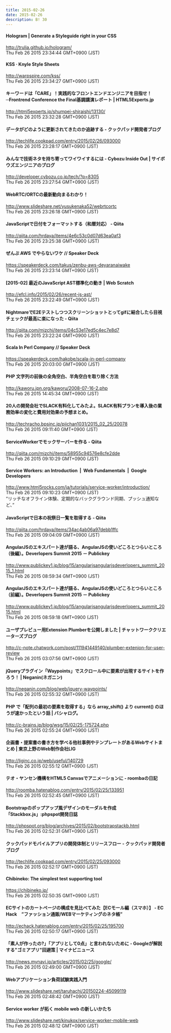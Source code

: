 ```yaml
---
title: 2015-02-26
date: 2015-02-26
description: B! 30
---
```


#### Hologram | Generate a Styleguide right in your CSS
http://trulia.github.io/hologram/<br>
Thu Feb 26 2015 23:34:44 GMT+0900 (JST)<br>


#### KSS · Knyle Style Sheets
http://warpspire.com/kss/<br>
Thu Feb 26 2015 23:34:27 GMT+0900 (JST)<br>


#### キーワードは「CARE」！実践的なフロントエンドエンジニアを目指せ！─Frontrend Conference the Final基調講演レポート | HTML5Experts.jp
http://html5experts.jp/shumpei-shiraishi/13130/<br>
Thu Feb 26 2015 23:32:28 GMT+0900 (JST)<br>


#### データがどのように更新されてきたのか追跡する - クックパッド開発者ブログ
http://techlife.cookpad.com/entry/2015/02/26/093000<br>
Thu Feb 26 2015 23:28:17 GMT+0900 (JST)<br>


#### みんなで技術ネタを持ち寄ってワイワイするには - Cybozu Inside Out | サイボウズエンジニアのブログ
http://developer.cybozu.co.jp/tech/?p=8305<br>
Thu Feb 26 2015 23:27:54 GMT+0900 (JST)<br>


#### WebRTC/ORTCの最新動向まるわかり！
http://www.slideshare.net/yusukenaka52/webrtcortc<br>
Thu Feb 26 2015 23:26:18 GMT+0900 (JST)<br>


#### JavaScriptで日付をフォーマットする（和暦対応） - Qiita
http://qiita.com/hrdaya/items/4e6c53c0d07d63ea0af3<br>
Thu Feb 26 2015 23:25:38 GMT+0900 (JST)<br>


#### ぜんぶ AWS でやらないワケ // Speaker Deck
https://speakerdeck.com/takus/zenbu-aws-deyaranaiwake<br>
Thu Feb 26 2015 23:23:14 GMT+0900 (JST)<br>


####                 [2015-02] 最近のJavaScript AST標準化の動き | Web Scratch            
http://efcl.info/2015/02/26/recent-js-ast/<br>
Thu Feb 26 2015 23:22:49 GMT+0900 (JST)<br>


#### NightmareでE2Eテストしつつスクリーンショットとってgifに結合したら目視チェックが最高に楽になった - Qiita
http://qiita.com/mizchi/items/04c53e17ed5c4ec7e8d7<br>
Thu Feb 26 2015 23:22:24 GMT+0900 (JST)<br>


#### Scala In Perl Company // Speaker Deck
https://speakerdeck.com/hakobe/scala-in-perl-company<br>
Thu Feb 26 2015 20:03:00 GMT+0900 (JST)<br>


#### PHP 文字列の前後の全角空白、半角空白を取り除く方法
http://kaworu.jpn.org/kaworu/2008-07-16-2.php<br>
Thu Feb 26 2015 14:45:34 GMT+0900 (JST)<br>


#### 20人の開発会社でSLACK有料化してみたよ。SLACK有料プランを導入後の業務効率の変化と費用対効果の予想まとめ。
http://techracho.bpsinc.jp/piichan1031/2015_02_25/20078<br>
Thu Feb 26 2015 09:11:40 GMT+0900 (JST)<br>


#### ServiceWorkerでモックサーバーを作る - Qiita
http://qiita.com/mizchi/items/58955c94576e8cfe2dde<br>
Thu Feb 26 2015 09:10:29 GMT+0900 (JST)<br>


#### Service Workers: an Introduction  |  Web Fundamentals       |  Google Developers
http://www.html5rocks.com/ja/tutorials/service-worker/introduction/<br>
Thu Feb 26 2015 09:10:23 GMT+0900 (JST)<br>
“リッチなオフライン体験、定期的なバックグラウンド同期、プッシュ通知など、”


#### JavaScriptで日本の祝祭日一覧を取得する - Qiita
http://qiita.com/hrdaya/items/34ac4ab06a97debb1ffc<br>
Thu Feb 26 2015 09:04:09 GMT+0900 (JST)<br>


#### AngularJSのエキスパート達が語る、AngularJSの使いどころとつらいところ（後編）。Deverlopers Summit 2015 － Publickey
http://www.publickey1.jp/blog/15/angularjsangularjsdeverlopers_summit_2015_1.html<br>
Thu Feb 26 2015 08:59:34 GMT+0900 (JST)<br>


#### AngularJSのエキスパート達が語る、AngularJSの使いどころとつらいところ（前編）。Deverlopers Summit 2015 － Publickey
http://www.publickey1.jp/blog/15/angularjsangularjsdeverlopers_summit_2015.html<br>
Thu Feb 26 2015 08:59:18 GMT+0900 (JST)<br>


#### ユーザプレビュー用Extension Plumberを公開しました | チャットワーククリエーターズブログ
http://c-note.chatwork.com/post/111941449140/plumber-extenion-for-user-review<br>
Thu Feb 26 2015 03:07:56 GMT+0900 (JST)<br>


#### jQueryプラグイン「Waypoints」でスクロール中に要素が出現するサイトを作ろう！ | Neganin(ネガニン)
http://neganin.com/blog/web/jquery-waypoints/<br>
Thu Feb 26 2015 02:55:32 GMT+0900 (JST)<br>


#### PHP で「配列の最初の要素を取得する」なら array_shift() より current() のほうが速かったという話 | バシャログ。
http://c-brains.jp/blog/wsg/15/02/25-175724.php<br>
Thu Feb 26 2015 02:55:24 GMT+0900 (JST)<br>


#### 企画書・提案書の書き方を学べる他社事例やテンプレートがあるWebサイトまとめ | 東京上野のWeb制作会社LIG
http://liginc.co.jp/web/useful/140729<br>
Thu Feb 26 2015 02:55:12 GMT+0900 (JST)<br>


#### テオ・ヤンセン機構をHTML5 Canvasでアニメーションに - roombaの日記
http://roomba.hatenablog.com/entry/2015/02/25/133951<br>
Thu Feb 26 2015 02:52:45 GMT+0900 (JST)<br>


#### Bootstrapのポップアップ風デザインのモーダルを作成「Stackbox.js」:phpspot開発日誌
http://phpspot.org/blog/archives/2015/02/bootstrapstackb.html<br>
Thu Feb 26 2015 02:52:31 GMT+0900 (JST)<br>


#### クックパッドモバイルアプリの開発体制とリリースフロー  - クックパッド開発者ブログ
http://techlife.cookpad.com/entry/2015/02/25/093000<br>
Thu Feb 26 2015 02:52:17 GMT+0900 (JST)<br>


#### Chibineko: The simplest test supporting tool
https://chibineko.jp/<br>
Thu Feb 26 2015 02:50:35 GMT+0900 (JST)<br>


#### ECサイトのカートページの構成を見比べてみた【ECモール編（スマホ）】 - EC Hack　”ファッション通販/WEBマーケティングのネタ帳”
http://echack.hatenablog.com/entry/2015/02/25/195700<br>
Thu Feb 26 2015 02:50:17 GMT+0900 (JST)<br>


#### 「素人が作ったの?」「アプリとして0点」と言われないために - Googleが解説する"ゴミアプリ"回避策 | マイナビニュース
http://news.mynavi.jp/articles/2015/02/25/google/<br>
Thu Feb 26 2015 02:49:00 GMT+0900 (JST)<br>


#### Webアプリケーション負荷試験実践入門
http://www.slideshare.net/taruhachi/20150224-45099119<br>
Thu Feb 26 2015 02:48:42 GMT+0900 (JST)<br>


#### Service worker が拓く mobile web の新しいかたち
http://www.slideshare.net/kinukox/service-worker-mobile-web<br>
Thu Feb 26 2015 02:48:12 GMT+0900 (JST)<br>


